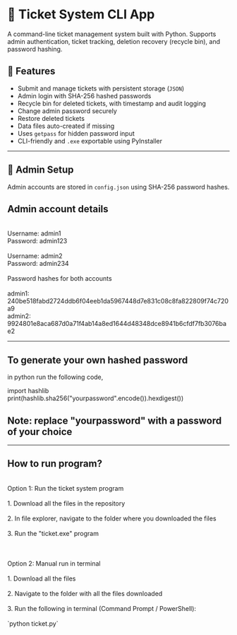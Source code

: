 # 🎫 Ticket System CLI App

A command-line ticket management system built with Python. Supports admin authentication, ticket tracking, deletion recovery (recycle bin), and password hashing.


## 🧩 Features

- Submit and manage tickets with persistent storage (`JSON`)
- Admin login with SHA-256 hashed passwords
- Recycle bin for deleted tickets, with timestamp and audit logging
- Change admin password securely
- Restore deleted tickets
- Data files auto-created if missing
- Uses `getpass` for hidden password input
- CLI-friendly and `.exe` exportable using PyInstaller

---

## 🔐 Admin Setup


Admin accounts are stored in `config.json` using SHA-256 password hashes.  

## Admin account details
</br>
Username: admin1
</br>
Password: admin123
</br>
</br>
Username: admin2
</br>
Password: admin234
</br>
</br>
Password hashes for both accounts
</br>
</br>
admin1: 240be518fabd2724ddb6f04eeb1da5967448d7e831c08c8fa822809f74c720a9
</br>
admin2: 9924801e8aca687d0a71f4ab14a8ed1644d48348dce8941b6cfdf7fb3076bae2

---

## To generate your own hashed password
in python run the following code,

import hashlib
</br>
print(hashlib.sha256("yourpassword".encode()).hexdigest())

## Note: replace "yourpassword" with a password of your choice
------------------------------------------

## How to run program?
</br>
Option 1: Run the ticket system program
</br>
</br>
1. Download all the files in the repository
   </br>
   </br>
2. In file explorer, navigate to the folder where you downloaded the files
 </br>
   </br>
3. Run the "ticket.exe" program
</br>
</br>
</br>
</br>
Option 2: Manual run in terminal
</br>
</br>
1. Download all the files
</br>
</br>
2. Navigate to the folder with all the files downloaded
</br>
</br>
3. Run the following in terminal (Command Prompt / PowerShell):
</br>
</br>
`python ticket.py`



